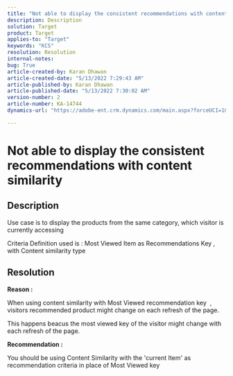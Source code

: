 ```yaml
---
title: "Not able to display the consistent recommendations with content similarity"
description: Description
solution: Target
product: Target
applies-to: "Target"
keywords: "KCS"
resolution: Resolution
internal-notes: 
bug: True
article-created-by: Karan Dhawan
article-created-date: "5/13/2022 7:29:43 AM"
article-published-by: Karan Dhawan
article-published-date: "5/13/2022 7:30:02 AM"
version-number: 2
article-number: KA-14744
dynamics-url: "https://adobe-ent.crm.dynamics.com/main.aspx?forceUCI=1&pagetype=entityrecord&etn=knowledgearticle&id=55b6a474-8ed2-ec11-a7b5-00224809c101"

---
```

# Not able to display the consistent recommendations with content similarity

## Description


Use case is to display the products from the same category, which visitor is currently accessing



Criteria Definition used is : Most Viewed Item as Recommendations Key , with Content similarity type


## Resolution


<b>Reason : </b>

When using content similarity with Most Viewed recommendation key  , visitors recommended product might change on each refresh of the page.

This happens beacus the most viewed key of the visitor might change with each refresh of the page.



<b>Recommendation :</b>

You should be using Content Similarity with the 'current Item' as recommendation criteria in place of Most Viewed key
